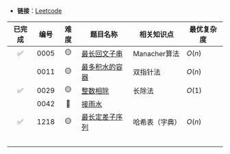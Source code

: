 + **链接**：[Leetcode](https://leetcode.com/problemset/)

|  已完成  | 编号   | 难度  | 题目名称                                                                                            | 相关知识点      | 最优复杂度  |
| :---: | ---- | :-: | ----------------------------------------------------------------------------------------------- | ---------- | ------ |
|   ✅   | 0005 | 🟡  | [最长回文子串](0005%20-%20最长回文子串%20Longest%20Palindromic%20Substring.md)                              | Manacher算法 | $O(n)$ |
|       | 0011 | 🟡  | [最多积水的容器](0011%20-%20最多积水的容器%20Container%20With%20Most%20Water.md)                              | 双指针法       | $O(n)$ |
| ✅<br> | 0029 | 🟡  | [整数相除](0029%20-%20整数相除%20Divide%20Two%20Integers.md)                                            | 长除法        | $O(1)$ |
|       | 0042 | 🔴  | [接雨水](0042%20-%20接雨水%20Trapping%20Raining%20Water.md)                                           |            |        |
|   ✅   | 1218 | 🟡  | [最长定差子序列](1218%20-%20最长定差子序列%20Longest%20Arithmetic%20Subsequence%20of%20Given%20Difference.md) | 哈希表（字典）    | $O(n)$ |
|       |      |     |                                                                                                 |            |        |
|       |      |     |                                                                                                 |            |        |
|       |      |     |                                                                                                 |            |        |
|       |      |     |                                                                                                 |            |        |
|       |      |     |                                                                                                 |            |        |
